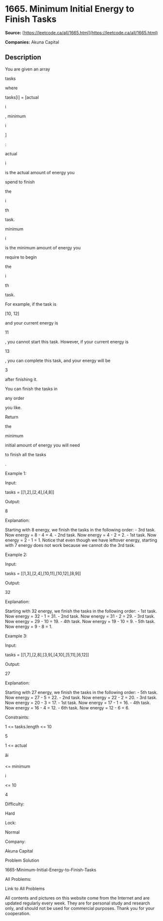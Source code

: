 # 1665. Minimum Initial Energy to Finish Tasks

**Source:** [https://leetcode.ca/all/1665.html](https://leetcode.ca/all/1665.html)

**Companies:** Akuna Capital

## Description

You are given an array

tasks

where

tasks[i] = [actual

i

,
            minimum

i

]

:

actual

i

is the actual amount of energy you

spend
                    to finish

the

i

th

task.

minimum

i

is the minimum amount of energy you

require
                    to begin

the

i

th

task.

For example, if the task is

[10, 12]

and your current energy is

11

, you cannot start this task. However, if your current energy is

13

, you can complete this task, and your energy will be

3

after finishing it.

You can finish the tasks in

any order

you like.

Return

the

minimum

initial amount of energy you will need

to finish all the tasks

.

Example 1:

Input:

tasks = [[1,2],[2,4],[4,8]]

Output:

8

Explanation:

Starting with 8 energy, we finish the tasks in the following order:
    - 3rd task. Now energy = 8 - 4 = 4.
    - 2nd task. Now energy = 4 - 2 = 2.
    - 1st task. Now energy = 2 - 1 = 1.
Notice that even though we have leftover energy, starting with 7 energy does not work because we cannot do the 3rd task.

Example 2:

Input:

tasks = [[1,3],[2,4],[10,11],[10,12],[8,9]]

Output:

32

Explanation:

Starting with 32 energy, we finish the tasks in the following order:
    - 1st task. Now energy = 32 - 1 = 31.
    - 2nd task. Now energy = 31 - 2 = 29.
    - 3rd task. Now energy = 29 - 10 = 19.
    - 4th task. Now energy = 19 - 10 = 9.
    - 5th task. Now energy = 9 - 8 = 1.

Example 3:

Input:

tasks = [[1,7],[2,8],[3,9],[4,10],[5,11],[6,12]]

Output:

27

Explanation:

Starting with 27 energy, we finish the tasks in the following order:
    - 5th task. Now energy = 27 - 5 = 22.
    - 2nd task. Now energy = 22 - 2 = 20.
    - 3rd task. Now energy = 20 - 3 = 17.
    - 1st task. Now energy = 17 - 1 = 16.
    - 4th task. Now energy = 16 - 4 = 12.
    - 6th task. Now energy = 12 - 6 = 6.

Constraints:

1 <= tasks.length <= 10

5

1 <= actual

âi

<= minimum

i

<=
                    10

4

Difficulty:

Hard

Lock:

Normal

Company:

Akuna Capital

Problem Solution

1665-Minimum-Initial-Energy-to-Finish-Tasks

All Problems:

Link to All Problems

All contents and pictures on this website come from the Internet and are updated regularly every week. They are for personal study and research only, and should not be used for commercial purposes. Thank you for your cooperation.

